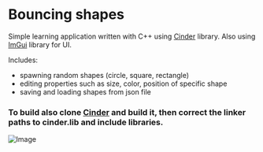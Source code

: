 # Bouncing shapes

Simple learning application written with C++ using [Cinder](https://github.com/cinder/Cinder) library.
Also using [ImGui](https://github.com/ocornut/imgui) library for UI.

Includes:

 - spawning random shapes (circle, square, rectangle)
 - editing properties such as size, color, position of specific shape
 - saving and loading shapes from json file

### To build also clone [Cinder](https://github.com/cinder/Cinder) and build it, then correct the linker paths to cinder.lib and include libraries.

![Image](https://i.imgur.com/DjzzZ4g.png)